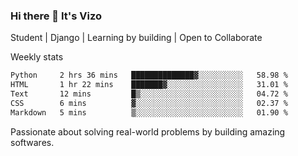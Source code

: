 ### Hi there 👋 It's Vizo

Student | Django | Learning by building | Open to Collaborate

Weekly stats
<!--START_SECTION:waka-->

```txt
Python     2 hrs 36 mins   ██████████████▓░░░░░░░░░░   58.98 %
HTML       1 hr 22 mins    ███████▓░░░░░░░░░░░░░░░░░   31.01 %
Text       12 mins         █▒░░░░░░░░░░░░░░░░░░░░░░░   04.72 %
CSS        6 mins          ▓░░░░░░░░░░░░░░░░░░░░░░░░   02.37 %
Markdown   5 mins          ▒░░░░░░░░░░░░░░░░░░░░░░░░   01.90 %
```

<!--END_SECTION:waka-->


Passionate about solving real-world problems by building amazing softwares.

